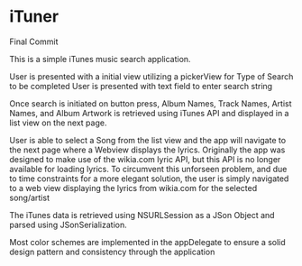 # iTuner
Final Commit

This is a simple iTunes music search application.

User is presented with a initial view utilizing a pickerView for Type of Search to be completed
User is presented with text field to enter search string

Once search is initiated on button press, Album Names, Track Names, Artist Names, and Album Artwork is retrieved using
iTunes API and displayed in a list view on the next page.

User is able to select a Song from the list view and the app will navigate to the next page where a Webview displays the lyrics.
Originally the app was designed to make use of the wikia.com lyric API, but this API is no longer available for loading lyrics. To circumvent this unforseen problem, and due to time constraints for a more elegant solution, the user is simply navigated to a web view displaying the lyrics from wikia.com for the selected song/artist

The iTunes data is retrieved using NSURLSession as a JSon Object and parsed using JSonSerialization.

Most color schemes are implemented in the appDelegate to ensure a solid design pattern and consistency through the application
